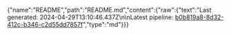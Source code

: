 {"name":"README","path":"README.md","content":{"raw":{"text":"Last generated: 2024-04-29T13:10:46.437Z\n\nLatest pipeline: [b0b819a8-8d32-412c-b346-c2d55dd7857f](/pipeline/b0b819a8-8d32-412c-b346-c2d55dd7857f)","type":"md"}}}